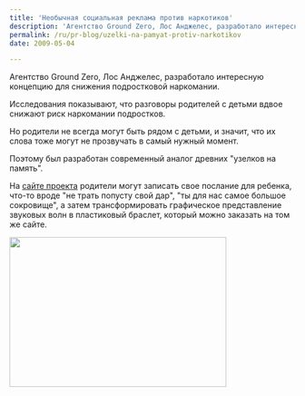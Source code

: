 ```yaml
---
title: 'Необычная социальная реклама против наркотиков'
description: 'Агентство Ground Zero, Лос Анджелес, разработало интересную концепцию для снижения подростковой наркомании. Исследования показывают, что разговоры родителей с детьми вдвое снижают риск наркомании подростков.'
permalink: /ru/pr-blog/uzelki-na-pamyat-protiv-narkotikov
date: 2009-05-04

---
```


Агентство Ground Zero, Лос Анджелес, разработало интересную концепцию для снижения подростковой наркомании.

Исследования показывают, что разговоры родителей с детьми вдвое снижают риск наркомании подростков.

Но родители не всегда могут быть рядом с детьми, и значит, что их слова тоже могут не прозвучать в самый нужный момент.

Поэтому был разработан современный аналог древних "узелков на память".

На <a href="https://www.thesoundadviceproject.com/">сайте проекта</a> родители могут записать свое послание для ребенка, что-то вроде "не трать попусту свой дар", "ты для нас самое большое сокровище", а затем трансформировать графическое представление звуковых волн в пластиковый браслет, который можно заказать на том же сайте.

<img src="{{ site.assets }}/upload/68144_15_0_LTIwMDcwOTc3NDkxNjY4NTkwMjQz.jpg" alt="" class="post__img" width="382" height="264">

